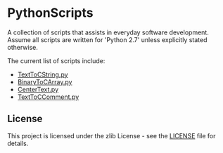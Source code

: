 # PythonScripts
A collection of scripts that assists in everyday software development.  
Assume all scripts are written for 'Python 2.7' unless explicitly stated otherwise.

The current list of scripts include:
- [TextToCString.py](TextToCString/README.md)
- [BinaryToCArray.py](BinaryToCArray/README.md)
- [CenterText.py](CenterText/README.md)
- [TextToCComment.py](TextToCComment/README.md)

## License
This project is licensed under the zlib License - see the [LICENSE](LICENSE) file for details.



